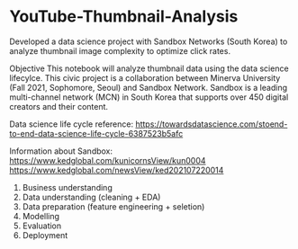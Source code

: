 # YouTube-Thumbnail-Analysis
Developed a data science project with Sandbox Networks (South Korea) to analyze thumbnail image complexity to optimize click rates.

Objective
This notebook will analyze thumbnail data using the data science lifecylce. This civic project is a collaboration between Minerva University (Fall 2021, Sophomore, Seoul) and Sandbox Network. Sandbox is a leading multi-channel network (MCN) in South Korea that supports over 450 digital creators and their content.

Data science life cycle reference:
https://towardsdatascience.com/stoend-to-end-data-science-life-cycle-6387523b5afc

Information about Sandbox:
https://www.kedglobal.com/kunicornsView/kun0004
https://www.kedglobal.com/newsView/ked202107220014

1. Business understanding
2. Data understanding (cleaning + EDA)
3. Data preparation (feature engineering + seletion)
4. Modelling
5. Evaluation
6. Deployment
